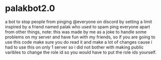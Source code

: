 # palakbot2.0
a bot to stop people from pinging @everyone on discord by setting a limit inspired by a friend named palak who used to spam ping everyone apart from other things,
note: this was made by me as a joke to handle some problems on my server and have fun with my friends,
so if you are going to use this code make sure you do read it and make a lot of changes cause i had to use this on only 1 server so 
i did not bother with making public varibles to change the role id so you would have to put the role ids yourself.
